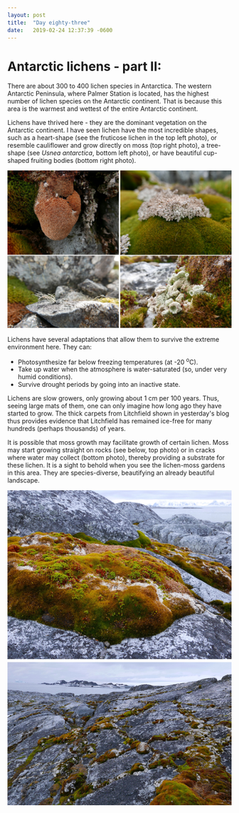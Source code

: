 ```yaml
---
layout: post
title:  "Day eighty-three"
date:   2019-02-24 12:37:39 -0600
---
```

# Antarctic lichens - part II:   
There are about 300 to 400 lichen species in Antarctica. The western Antarctic Peninsula, where Palmer Station is located, has the highest number of lichen species on the Antarctic continent. That is because this area is the warmest and wettest of the entire Antarctic continent. 

Lichens have thrived here - they are the dominant vegetation on the Antarctic continent. I have seen lichen have the most incredible shapes, such as a heart-shape (see the fruticose lichen in the top left photo), or resemble cauliflower and grow directly on moss (top right photo), a tree-shape (see *Usnea antarctica*, bottom left photo), or have beautiful cup-shaped fruiting bodies (bottom right photo).

![Lichen shapes](/assets/blog_photos/190224/Lichen_mostly_fruticose.jpg)

Lichens have several adaptations that allow them to survive the extreme environment here. They can:
* Photosynthesize far below freezing temperatures (at -20 <sup>o</sup>C).
* Take up water when the atmosphere is water-saturated (so, under very humid conditions).
* Survive drought periods by going into an inactive state.

Lichens are slow growers, only growing about 1 cm per 100 years. Thus, seeing large mats of them, one can only imagine how long ago they have started to grow. The thick carpets from Litchfield shown in yesterday's blog thus provides evidence that Litchfield has remained ice-free for many hundreds (perhaps thousands) of years. 

It is possible that moss growth may facilitate growth of certain lichen. Moss may start growing straight on rocks (see below, top photo) or in cracks where water may collect (bottom photo), thereby providing a substrate for these lichen. It is a sight to behold when you see the lichen-moss gardens in this area. They are species-diverse, beautifying an already beautiful landscape. 

![Lichen on rock and in cracks](/assets/blog_photos/190224/Lichen-Moss_Rock_Bonaparte.jpg)
